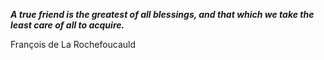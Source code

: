 _**A true friend is the greatest of all blessings, and that which we take the least care of all to acquire.**_

François de La Rochefoucauld